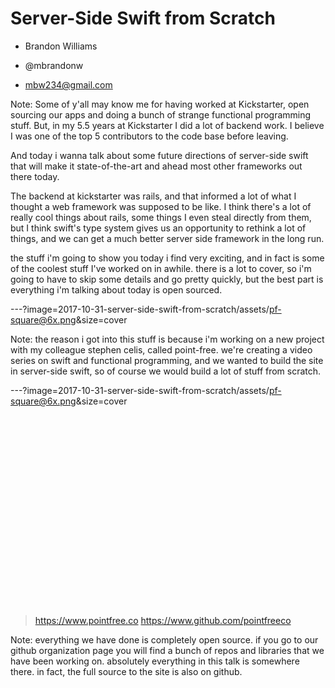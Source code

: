 # Server-Side Swift from Scratch

* Brandon Williams

* @mbrandonw

* mbw234@gmail.com

Note:
Some of y'all may know me for having worked at Kickstarter, open sourcing our apps and doing a bunch of strange functional programming stuff. But, in my 5.5 years at Kickstarter I did a lot of backend work. I believe I was one of the top 5 contributors to the code base before leaving.

And today i wanna talk about some future directions of server-side swift that will make it state-of-the-art and ahead most other frameworks out there today.

The backend at kickstarter was rails, and that informed a lot of what I thought a web framework was supposed to be like. I think there's a lot of really cool things about rails, some things I even steal directly from them, but I think swift's type system gives us an opportunity to rethink a lot of things, and we can get a much better server side framework in the long run.

the stuff i'm going to show you today i find very exciting, and in fact is some of the coolest stuff I've worked on in awhile. there is a lot to cover, so i'm going to have to skip some details and go pretty quickly, but the best part is everything i'm talking about today is open sourced.

---?image=2017-10-31-server-side-swift-from-scratch/assets/pf-square@6x.png&size=cover

Note: the reason i got into this stuff is because i'm working on a new project with my colleague stephen celis, called point-free. we're creating a video series on swift and functional programming, and we wanted to build the site in server-side swift, so of course we would build a lot of stuff from scratch.

---?image=2017-10-31-server-side-swift-from-scratch/assets/pf-square@6x.png&size=cover

<br><br><br><br><br><br><br><br><br><br><br><br><br><br><br><br><br><br>

> https://www.pointfree.co
> https://www.github.com/pointfreeco

Note:
everything we have done is completely open source. if you go to our github organization page you will find a bunch of repos and libraries that we have been working on. absolutely everything in this talk is somewhere there. in fact, the full source to the site is also on github.
